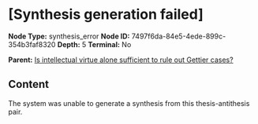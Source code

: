 # [Synthesis generation failed]

**Node Type:** synthesis_error
**Node ID:** 7497f6da-84e5-4ede-899c-354b3faf8320
**Depth:** 5
**Terminal:** No

**Parent:** [Is intellectual virtue alone sufficient to rule out Gettier cases?](is-intellectual-virtue-alone-sufficient-to-rule-out-gettier-cases-antithesis-7137483e-3b63-487c-afa6-2f2cb7a57e36.md)

## Content

The system was unable to generate a synthesis from this thesis-antithesis pair.
